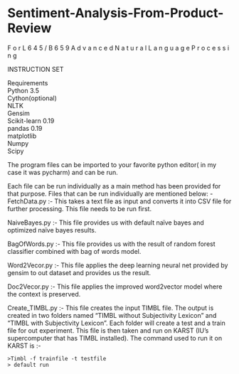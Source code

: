 # Sentiment-Analysis-From-Product-Review 
F o r  L 6 4 5 / B 6 5 9 A d v a n c e d N a t u r a l L a n g u a g e P r o c e s s i n g 
  
INSTRUCTION SET 
   
Requirements  
Python 3.5  
Cython(optional)       
NLTK       
Gensim    
Scikit-learn 0.19     
pandas 0.19    
matplotlib     
Numpy  
Scipy 
    
The program files can be imported to your favorite python editor( in my case it was pycharm) and can be run.
   
Each file can be run individually as a main method has been provided for that purpose. Files that can be run individually are mentioned below: -   
FetchData.py :- This takes a text file as input and converts it into CSV file for further processing. This file needs to be run first. 
   
NaiveBayes.py :- This file provides us with default naïve bayes and optimized naïve bayes results.  
   
BagOfWords.py :- This file provides us with the result of random forest classifier combined with bag of words model.   
   
Word2Vecor.py :- This file applies the deep learning neural net provided by gensim to out dataset and provides us the result.  
   
Doc2Vecor.py :- This file applies the improved word2vector model where the context is preserved.    
   
Create_TIMBL.py :-  This file creates the input TIMBL file. The output is created in two folders named “TIMBL without Subjectivity Lexicon” and “TIMBL with Subjectivity Lexicon”. Each folder will create a test and a train file for out experiment. This file is then taken and run on KARST (IU’s supercomputer that has TIMBL installed). The command used to run it on KARST is :-   
   
	>Timbl -f trainfile -t testfile   
	> default run   
